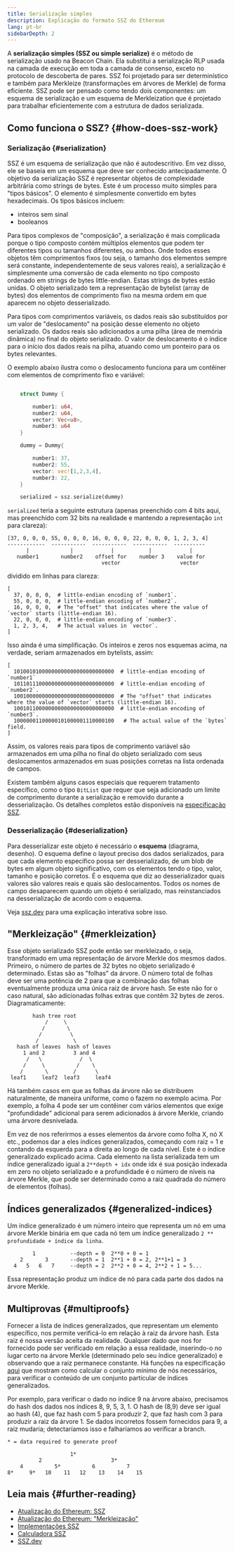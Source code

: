 ```yaml
---
title: Serialização simples
description: Explicação do formato SSZ do Ethereum
lang: pt-br
sidebarDepth: 2
---
```


A **serialização simples (SSZ ou simple serialize)** é o método de serialização usado na Beacon Chain. Ela substitui a serialização RLP usada na camada de execução em toda a camada de consenso, exceto no protocolo de descoberta de pares. SSZ foi projetado para ser determinístico e também para Merkleize (transformações em árvores de Merkle) de forma eficiente. SSZ pode ser pensado como tendo dois componentes: um esquema de serialização e um esquema de Merkleization que é projetado para trabalhar eficientemente com a estrutura de dados serializada.

## Como funciona o SSZ? {#how-does-ssz-work}

### Serialização {#serialization}

SSZ é um esquema de serialização que não é autodescritivo. Em vez disso, ele se baseia em um esquema que deve ser conhecido antecipadamente. O objetivo da serialização SSZ é representar objetos de complexidade arbitrária como strings de bytes. Este é um processo muito simples para "tipos básicos". O elemento é simplesmente convertido em bytes hexadecimais. Os tipos básicos incluem:

- inteiros sem sinal
- booleanos

Para tipos complexos de "composição", a serialização é mais complicada porque o tipo composto contém múltiplos elementos que podem ter diferentes tipos ou tamanhos diferentes, ou ambos. Onde todos esses objetos têm comprimentos fixos (ou seja, o tamanho dos elementos sempre será constante, independentemente de seus valores reais), a serialização é simplesmente uma conversão de cada elemento no tipo composto ordenado em strings de bytes little-endian. Estas strings de bytes estão unidas. O objeto serializado tem a representação de bytelist (array de bytes) dos elementos de comprimento fixo na mesma ordem em que aparecem no objeto desserializado.

Para tipos com comprimentos variáveis, os dados reais são substituídos por um valor de "deslocamento" na posição desse elemento no objeto serializado. Os dados reais são adicionados a uma pilha (área de memória dinâmica) no final do objeto serializado. O valor de deslocamento é o índice para o início dos dados reais na pilha, atuando como um ponteiro para os bytes relevantes.

O exemplo abaixo ilustra como o deslocamento funciona para um contêiner com elementos de comprimento fixo e variável:

```Rust

    struct Dummy {

        number1: u64,
        number2: u64,
        vector: Vec<u8>,
        number3: u64
    }

    dummy = Dummy{

        number1: 37,
        number2: 55,
        vector: vec![1,2,3,4],
        number3: 22,
    }

    serialized = ssz.serialize(dummy)

```

`serialized` teria a seguinte estrutura (apenas preenchido com 4 bits aqui, mas preenchido com 32 bits na realidade e mantendo a representação `int` para clareza):

```
[37, 0, 0, 0, 55, 0, 0, 0, 16, 0, 0, 0, 22, 0, 0, 0, 1, 2, 3, 4]
------------  -----------  -----------  -----------  ----------
      |             |            |           |            |
   number1       number2    offset for    number 3    value for
                              vector                   vector

```

dividido em linhas para clareza:

```
[
  37, 0, 0, 0,  # little-endian encoding of `number1`.
  55, 0, 0, 0,  # little-endian encoding of `number2`.
  16, 0, 0, 0,  # The "offset" that indicates where the value of `vector` starts (little-endian 16).
  22, 0, 0, 0,  # little-endian encoding of `number3`.
  1, 2, 3, 4,   # The actual values in `vector`.
]
```

Isso ainda é uma simplificação. Os inteiros e zeros nos esquemas acima, na verdade, seriam armazenados em bytelists, assim:

```
[
  10100101000000000000000000000000  # little-endian encoding of `number1`
  10110111000000000000000000000000  # little-endian encoding of `number2`.
  10010000000000000000000000000000  # The "offset" that indicates where the value of `vector` starts (little-endian 16).
  10010110000000000000000000000000  # little-endian encoding of `number3`.
  10000001100000101000001110000100   # The actual value of the `bytes` field.
]
```

Assim, os valores reais para tipos de comprimento variável são armazenados em uma pilha no final do objeto serializado com seus deslocamentos armazenados em suas posições corretas na lista ordenada de campos.

Existem também alguns casos especiais que requerem tratamento específico, como o tipo `BitList` que requer que seja adicionado um limite de comprimento durante a serialização e removido durante a desserialização. Os detalhes completos estão disponíveis na [especificação SSZ](https://github.com/ethereum/consensus-specs/blob/dev/ssz/simple-serialize.md).

### Desserialização {#deserialization}

Para desserializar este objeto é necessário o <b>esquema</b> (diagrama, desenho). O esquema define o layout preciso dos dados serializados, para que cada elemento específico possa ser desserializado, de um blob de bytes em algum objeto significativo, com os elementos tendo o tipo, valor, tamanho e posição corretos. É o esquema que diz ao desserializador quais valores são valores reais e quais são deslocamentos. Todos os nomes de campo desaparecem quando um objeto é serializado, mas reinstanciados na desserialização de acordo com o esquema.

Veja [ssz.dev](https://www.ssz.dev/overview) para uma explicação interativa sobre isso.

## "Merkleização" {#merkleization}

Esse objeto serializado SSZ pode então ser merkleizado, o seja, transformado em uma representação de árvore Merkle dos mesmos dados. Primeiro, o número de partes de 32 bytes no objeto serializado é determinado. Estas são as "folhas" da árvore. O número total de folhas deve ser uma potência de 2 para que a combinação das folhas eventualmente produza uma única raiz de árvore hash. Se este não for o caso natural, são adicionadas folhas extras que contêm 32 bytes de zeros. Diagramaticamente:

```
        hash tree root
            /     \
           /       \
          /         \
         /           \
   hash of leaves  hash of leaves
     1 and 2         3 and 4
      /   \            /  \
     /     \          /    \
    /       \        /      \
 leaf1     leaf2  leaf3     leaf4
```

Há também casos em que as folhas da árvore não se distribuem naturalmente, de maneira uniforme, como o fazem no exemplo acima. Por exemplo, a folha 4 pode ser um contêiner com vários elementos que exige "profundidade" adicional para serem adicionados à árvore Merkle, criando uma árvore desnivelada.

Em vez de nos referirmos a esses elementos da árvore como folha X, nó X etc., podemos dar a eles índices generalizados, começando com raiz = 1 e contando da esquerda para a direita ao longo de cada nível. Este é o índice generalizado explicado acima. Cada elemento na lista serializada tem um índice generalizado igual a `2**depth + idx` onde idx é sua posição indexada em zero no objeto serializado e a profundidade é o número de níveis na árvore Merkle, que pode ser determinado como a raiz quadrada do número de elementos (folhas).

## Índices generalizados {#generalized-indices}

Um índice generalizado é um número inteiro que representa um nó em uma árvore Merkle binária em que cada nó tem um índice generalizado `2 ** profundidade + índice da linha`.

```
        1           --depth = 0  2**0 + 0 = 1
    2       3       --depth = 1  2**1 + 0 = 2, 2**1+1 = 3
  4   5   6   7     --depth = 2  2**2 + 0 = 4, 2**2 + 1 = 5...

```

Essa representação produz um índice de nó para cada parte dos dados na árvore Merkle.

## Multiprovas {#multiproofs}

Fornecer a lista de índices generalizados, que representam um elemento específico, nos permite verificá-lo em relação à raiz da árvore hash. Esta raiz é nossa versão aceita da realidade. Qualquer dado que nos for fornecido pode ser verificado em relação a essa realidade, inserindo-o no lugar certo na árvore Merkle (determinado pelo seu índice generalizado) e observando que a raiz permanece constante. Há funções na especificação [aqui](https://github.com/ethereum/consensus-specs/blob/dev/ssz/merkle-proofs.md#merkle-multiproofs) que mostram como calcular o conjunto mínimo de nós necessários, para verificar o conteúdo de um conjunto particular de índices generalizados.

Por exemplo, para verificar o dado no índice 9 na árvore abaixo, precisamos do hash dos dados nos índices 8, 9, 5, 3, 1. O hash de (8,9) deve ser igual ao hash (4), que faz hash com 5 para produzir 2, que faz hash com 3 para produzir a raiz da árvore 1. Se dados incorretos fossem fornecidos para 9, a raiz mudaria; detectaríamos isso e falharíamos ao verificar a branch.

```
* = data required to generate proof

                    1*
          2                      3*
    4          5*          6          7
8*     9*   10    11   12    13    14    15

```

## Leia mais {#further-reading}

- [Atualização do Ethereum: SSZ](https://eth2book.info/altair/part2/building_blocks/ssz)
- [Atualização do Ethereum: "Merkleização"](https://eth2book.info/altair/part2/building_blocks/merkleization)
- [Implementações SSZ](https://github.com/ethereum/consensus-specs/issues/2138)
- [Calculadora SSZ](https://simpleserialize.com/)
- [SSZ.dev](https://www.ssz.dev/)
